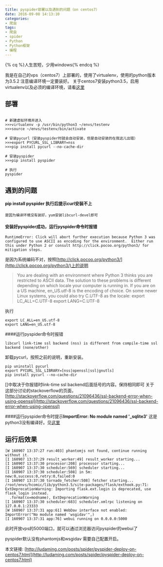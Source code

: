 ```yaml
---
title: pyspider部署以及遇到的问题（on centos7）
date: 2016-09-08 14:13:10
categories:
- 爬虫
tags:
- 爬虫
- spider
- Python
- Python框架
- 编程
---
```

{% cq %}人生苦短，少用windows{% endcq %}


我是在自己的vps（centos7）上部署的，使用了virtualenv，使用的python版本为3.5.2
注意编译环境一定要装好。
关于centos7安装python3.5，启用virtualenv以及必须的编译环境，请看[这里](http://ludaming.com/posts/Python/virtualenv.html)

## 部署
```

# 新建虚拟环境并进入
>>>virtualenv -p /usr/bin/python3 ~/envs/testenv
>>>source ~/envs/testenv/bin/activate

# 安装pycurl（安装pyspider时就会自动安装，但是自动安装的在我这儿出错）
>>>export PYCURL_SSL_LIBRARY=nss
>>>pip install pycurl --no-cache-dir

# 安装pyspider
>>>pip install pyspider

# 执行
pyspider
```


## 遇到的问题
#### pip install pyspider 执行后提示curl安装不上
    是因为编译环境没有装好，yum安装libcurl-devel即可
#### 安装好pyspider成功，运行pyspider命令时报错
```
RuntimeError: Click will abort further execution because Python 3 was configured to use ASCII as encoding for the environment.  Either run this under Python 2 or consult http://click.pocoo.org/python3/ for mitigation steps.
```
是因为系统编码不对，按照[http://click.pocoo.org/python3/](http://click.pocoo.org/python3/)上的说明
>You are dealing with an environment where Python 3 thinks you are restricted to ASCII data. The solution to these problems is different depending on which locale your computer is running in. 
If you are on a US machine, en_US.utf-8 is the encoding of choice. On some newer Linux systems, you could also try C.UTF-8 as the locale:
export LC_ALL=C.UTF-8
export LANG=C.UTF-8

执行
```
export LC_ALL=en_US.utf-8
export LANG=en_US.utf-8
```

####运行pyspider命令时报错
```
libcurl link-time ssl backend (nss) is different from compile-time ssl backend (none/other)
```
卸载pycurl，按照之前的说明，重新安装。
```
pip uninstall pycurl
export PYCURL_SSL_LIBRARY=[nss|openssl|ssl|gnutls]
pip install pycurl --no-cache-dir
```
[]中取决于你报错时link-time ssl backend后面括号的内容。保持相同即可
关于这部分讨论的stackoverflow的页面，[http://stackoverflow.com/questions/21096436/ssl-backend-error-when-using-openssl](http://stackoverflow.com/questions/21096436/ssl-backend-error-when-using-openssl)

####运行pyspider命令时提示**ImportError: No module named '_sqlite3'**
这是python3没有编译好。见[这里](http://ludaming.com/posts/Python/virtualenv.html)

## 运行后效果
```
[W 160907 13:37:27 run:403] phantomjs not found, continue running without it.
[I 160907 13:37:29 result_worker:49] result_worker starting...
[I 160907 13:37:30 processor:208] processor starting...
[I 160907 13:37:30 scheduler:569] scheduler starting...
[I 160907 13:37:30 scheduler:508] in 5m: new:0,success:0,retry:0,failed:0
[I 160907 13:37:30 tornado_fetcher:508] fetcher starting...
/root/envs/hcomic/lib/python3.5/site-packages/flask/exthook.py:71: ExtDeprecationWarning: Importing flask.ext.login is deprecated, use flask_login instead.
  .format(x=modname), ExtDeprecationWarning
[I 160907 13:37:30 scheduler:683] scheduler.xmlrpc listening on 127.0.0.1:23333
[W 160907 13:37:31 app:61] WebDav interface not enabled: ImportError("No module named 'wsgidav'",)
[I 160907 13:37:31 app:76] webui running on 0.0.0.0:5000
```

此时开放vps的5000端口，就可以通过浏览器访问pyspider的webui了


pyspider默认没有phantomjs和wsgidav
需要自己配置开启。



本文链接: [http://ludaming.com/posts/spider/pyspider-deploy-on-centos7.html](http://ludaming.com/posts/spider/pyspider-deploy-on-centos7.html)


